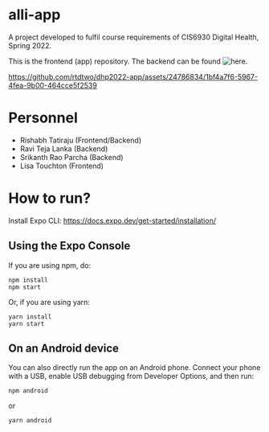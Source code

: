 # alli-app
A project developed to fulfil course requirements of CIS6930 Digital Health, Spring 2022.

This is the frontend (app) repository. The backend can be found ![here](https://github.com/rtdtwo/alli-backend).

https://github.com/rtdtwo/dhp2022-app/assets/24786834/1bf4a7f6-5967-4fea-9b00-464cce5f2539

# Personnel
- Rishabh Tatiraju (Frontend/Backend)
- Ravi Teja Lanka (Backend)
- Srikanth Rao Parcha (Backend)
- Lisa Touchton (Frontend)

# How to run?
Install Expo CLI: https://docs.expo.dev/get-started/installation/

## Using the Expo Console
If you are using npm, do:
```
npm install
npm start
```
Or, if you are using yarn:
```
yarn install
yarn start
```

## On an Android device
You can also directly run the app on an Android phone. Connect your phone with a USB, enable USB debugging from Developer Options, and then run:
```
npm android
```
or
```
yarn android
```
